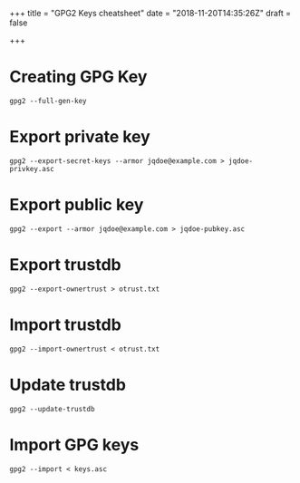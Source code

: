 +++
title = "GPG2 Keys cheatsheet"
date = "2018-11-20T14:35:26Z"
draft = false

+++

# Creating GPG Key

```
gpg2 --full-gen-key
```

# Export private key

```
gpg2 --export-secret-keys --armor jqdoe@example.com > jqdoe-privkey.asc
```

# Export public key

```
gpg2 --export --armor jqdoe@example.com > jqdoe-pubkey.asc
```

# Export trustdb

```
gpg2 --export-ownertrust > otrust.txt
```

# Import trustdb

```
gpg2 --import-ownertrust < otrust.txt
```

# Update trustdb

```
gpg2 --update-trustdb
```

# Import GPG keys

```
gpg2 --import < keys.asc
```

